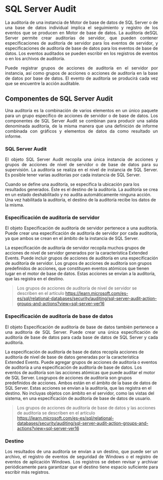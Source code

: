 # SQL Server Audit
<p align="justify">
La auditoría de una instancia de Motor de base de datos de SQL Server o de una base de datos individual implica el seguimiento y registro de los eventos que se producen en Motor de base de datos. La auditoría deSQL Server permite crear auditorías de servidor, que pueden contener especificaciones de auditoría de servidor para los eventos de servidor, y especificaciones de auditoría de base de datos para los eventos de base de datos. Los eventos auditados se pueden escribir en los registros de eventos o en los archivos de auditoría.</p>

<p align="justify">
Puede registrar grupos de acciones de auditoría en el servidor por instancia, así como grupos de acciones o acciones de auditoría en la base de datos por base de datos. El evento de auditoría se producirá cada vez que se encuentre la acción auditable.</p>

## Componentes de SQL Server Audit
<p align="justify">Una auditoría es la combinación de varios elementos en un único paquete para un grupo específico de acciones de servidor o de base de datos. Los componentes de SQL Server Audit se combinan para producir una salida denominada auditoría, de la misma manera que una definición de informe combinada con gráficos y elementos de datos da como resultado un informe.</p>

### SQL Server Audit
<p align="justify">El objeto SQL Server Audit recopila una única instancia de acciones y grupos de acciones de nivel de servidor o de base de datos para su supervisión. La auditoría se realiza en el nivel de instancia de SQL Server. Es posible tener varias auditorías por cada instancia de SQL Server.

Cuando se define una auditoría, se especifica la ubicación para los resultados generados. Éste es el destino de la auditoría. La auditoría se crea en un estado deshabilitado y no audita automáticamente ninguna acción. Una vez habilitada la auditoría, el destino de la auditoría recibe los datos de la misma.</p>

### Especificación de auditoría de servidor
<p align="justify">El objeto Especificación de auditoría de servidor pertenece a una auditoría. Puede crear una especificación de auditoría de servidor por cada auditoría, ya que ambos se crean en el ámbito de la instancia de SQL Server.

La especificación de auditoría de servidor recopila muchos grupos de acciones de nivel de servidor generados por la característica Extended Events. Puede incluir grupos de acciones de auditoría en una especificación de auditoría de servidor. Los grupos de acciones de auditoría son grupos predefinidos de acciones, que constituyen eventos atómicos que tienen lugar en el motor de base de datos. Estas acciones se envían a la auditoría, que las registra en el destino.</p>

> Los grupos de acciones de auditoría de nivel de servidor se describen en el artículo
> https://learn.microsoft.com/es-es/sql/relational-databases/security/auditing/sql-server-audit-action-groups-and-actions?view=sql-server-ver16

### Especificación de auditoría de base de datos
<p align="justify">El objeto Especificación de auditoría de base de datos también pertenece a una auditoría de SQL Server. Puede crear una única especificación de auditoría de base de datos para cada base de datos de SQL Server y cada auditoría.

La especificación de auditoría de base de datos recopila acciones de auditoría de nivel de base de datos generadas por la característica Extended Events. Puede agregar grupos de acciones de auditoría o eventos de auditoría a una especificación de auditoría de base de datos. Los eventos de auditoría son las acciones atómicas que puede auditar el motor de SQL Server. Losgrupos de acciones de auditoría son grupos predefinidos de acciones. Ambos están en el ámbito de la base de datos de SQL Server. Estas acciones se envían a la auditoría, que las registra en el destino. No incluyas objetos con ámbito en el servidor, como las vistas del sistema, en una especificación de auditoría de base de datos de usuario.</p>

> Los grupos de acciones de auditoría de base de datos y las acciones de auditoría se describen en el artículo 
> https://learn.microsoft.com/es-es/sql/relational-databases/security/auditing/sql-server-audit-action-groups-and-actions?view=sql-server-ver16

### Destino
<p align="justify">Los resultados de una auditoría se envían a un destino, que puede ser un archivo, el registro de eventos de seguridad de Windows o el registro de eventos de aplicación Windows. Los registros se deben revisar y archivar periódicamente para garantizar que el destino tiene espacio suficiente para escribir más registros.</p>